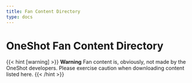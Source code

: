 ```yaml
---
title: Fan Content Directory
type: docs
---
```


# OneShot Fan Content Directory
{{< hint [warning] >}}
**Warning**
Fan content is, obviously, not made by the OneShot developers. Please exercise caution when downloading content listed here.
{{< /hint >}}